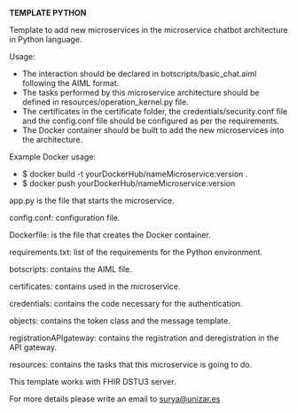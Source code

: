 **TEMPLATE PYTHON**

Template to add new microservices in the microservice chatbot architecture in Python language.

Usage:

- The interaction should be declared in botscripts/basic_chat.aiml following the AIML format.
- The tasks performed by this microservice architecture should be defined in resources/operation_kernel.py file.
- The certificates in the certificate folder, the credentials/security.conf file and the config.conf file should be configured as per the requirements.
- The Docker container should be built to add the new microservices into the architecture.

Example Docker usage:

- $ docker build -t yourDockerHub/nameMicroservice:version .
- $ docker push yourDockerHub/nameMicroservice:version

app.py is the file that starts the microservice.

config.conf: configuration file.

Dockerfile: is the file that creates the Docker container.

requirements.txt: list of the requirements for the Python environment.

botscripts: contains the AIML file.

certificates: contains used in the microservice.

credentials: contains the code necessary for the authentication.

objects: contains the token class and the message template.

registrationAPIgateway: contains the registration and deregistration in the API gateway.

resources: contains the tasks that this microservice is going to do.

This template works with FHIR DSTU3 server.

For more details please write an email to surya@unizar.es